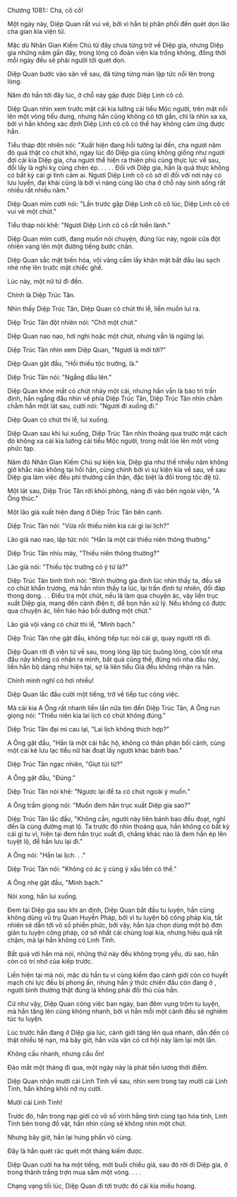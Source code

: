 




Chương 1081:: Cha, cô cô!


Một ngày này, Diệp Quan rất vui vẻ, bởi vì hắn bị phân phối đến quét dọn lão cha gian kia viện tử.

Mặc dù Nhân Gian Kiếm Chủ từ đây chưa từng trở về Diệp gia, nhưng Diệp gia những năm gần đây, trong lòng có đoán viện kia trống không, đồng thời mỗi ngày đều sẽ phái người tới quét dọn.

Diệp Quan bước vào sân về sau, đã từng từng màn lập tức nổi lên trong lòng.

Năm đó hắn tới đây lúc, ở chỗ này gặp được Diệp Linh cô cô.

Diệp Quan nhìn xem trước mặt cái kia lưỡng cái tiểu Mộc người, trên mặt nổi lên một vòng tiếu dung, nhưng hắn cũng không có tới gần, chỉ là nhìn xa xa, bởi vì hắn không xác định Diệp Linh cô cô có thể hay không cảm ứng được hắn.

Tiểu tháp đột nhiên nói: "Xuất hiện đang hồi tưởng lại đến, cha ngươi năm đó quả thật có chút khó, ngay lúc đó Diệp gia cũng không giống như ngươi đợi cái kia Diệp gia, cha ngươi thể hiện ra thiên phú cùng thực lực về sau, đổi lấy là nghi kỵ cùng chèn ép. . . . . Đối với Diệp gia, hắn là quả thực không có bất kỳ cái gì tình cảm ai. Ngươi Diệp Linh cô cô sở dĩ đối với nơi này có lưu luyến, đại khái cũng là bởi vì nàng cùng lão cha ở chỗ này sinh sống rất nhiều rất nhiều năm."

Diệp Quan mỉm cười nói: "Lần trước gặp Diệp Linh cô cô lúc, Diệp Linh cô cô vui vẻ một chút."

Tiểu tháp nói khẽ: "Ngươi Diệp Linh cô cô rất hiền lành."

Diệp Quan mỉm cười, đang muốn nói chuyện, đúng lúc này, ngoài cửa đột nhiên vang lên một đường tiếng bước chân.

Diệp Quan sắc mặt biến hóa, vội vàng cầm lấy khăn mặt bắt đầu lau sạch nhè nhẹ lên trước mặt chiếc ghế.

Lúc này, một nữ tử đi đến.

Chính là Diệp Trúc Tân.

Nhìn thấy Diệp Trúc Tân, Diệp Quan có chút thi lễ, liền muốn lui ra.

Diệp Trúc Tân đột nhiên nói: "Chờ một chút."

Diệp Quan nao nao, hơi nghi hoặc một chút, nhưng vẫn là ngừng lại.

Diệp Trúc Tân nhìn xem Diệp Quan, "Ngươi là mới tới?"

Diệp Quan gật đầu, "Hồi thiếu tộc trưởng, là."

Diệp Trúc Tân nói: "Ngẩng đầu lên."

Diệp Quan khóe mắt có chút nhảy một cái, nhưng hắn vẫn là bảo trì trấn định, hắn ngẩng đầu nhìn về phía Diệp Trúc Tân, Diệp Trúc Tân nhìn chằm chằm hắn một lát sau, cười nói: "Ngươi đi xuống đi."

Diệp Quan có chút thi lễ, lui xuống.

Diệp Quan sau khi lui xuống, Diệp Trúc Tân nhìn thoáng qua trước mặt cách đó không xa cái kia lưỡng cái tiểu Mộc người, trong mắt lóe lên một vòng phức tạp.

Năm đó Nhân Gian Kiếm Chủ sự kiện kia, Diệp gia như thế nhiều năm không giờ khắc nào không tại hối hận, cũng chính bởi vì sự kiện kia về sau, về sau Diệp gia làm việc đều phi thường cẩn thận, đặc biệt là đối trong tộc đệ tử.

Một lát sau, Diệp Trúc Tân rời khỏi phòng, nàng đi vào bên ngoài viện, "A Ông thúc."

Một lão giả xuất hiện đang ở Diệp Trúc Tân bên cạnh.

Diệp Trúc Tân nói: "Vừa rồi thiếu niên kia cái gì lai lịch?"

Lão giả nao nao, lập tức nói: "Hẳn là một cái thiếu niên thông thường."

Diệp Trúc Tân nhíu mày, "Thiếu niên thông thường?"

Lão giả nói: "Thiếu tộc trưởng có ý tứ là?"

Diệp Trúc Tân bình tĩnh nói: "Bình thường gia đinh lúc nhìn thấy ta, đều sẽ có chút khẩn trương, mà hắn nhìn thấy ta lúc, lại trấn định tự nhiên, đối đáp thong dong. . . Điều tra một chút, nếu là làm qua chuyện ác, vậy liền trục xuất Diệp gia, mang đến cảnh điện ti, để bọn hắn xử lý. Nếu không có được qua chuyện ác, liền hảo hảo bồi dưỡng một chút."

Lão giả vội vàng có chút thi lễ, "Minh bạch."

Diệp Trúc Tân nhẹ gật đầu, không tiếp tục nói cái gì, quay người rời đi.

Diệp Quan rời đi viện tử về sau, trong lòng lập tức buông lỏng, còn tốt nha đầu này không có nhận ra mình, bất quá cũng thế, đừng nói nha đầu này, liền hắn bộ dáng như hiện tại, sợ là liên tiểu Già đều không nhận ra hắn.

Chính mình nghĩ có hơi nhiều!

Diệp Quan lắc đầu cười một tiếng, trở về tiếp tục công việc.

Mà cái kia A Ông rất nhanh liền lần nữa tìm đến Diệp Trúc Tân, A Ông run giọng nói: "Thiếu niên kia lai lịch có chút không đúng."

Diệp Trúc Tân đại mi cau lại, "Lai lịch không thích hợp?"

A Ông gật đầu, "Hắn là một cái hắc hộ, không có thân phận bối cảnh, cùng một cái kẻ lưu lạc tiểu nữ hài đoạt lấy người khác bánh bao."

Diệp Trúc Tân ngạc nhiên, "Giựt túi tử?"

A Ông gật đầu, "Đúng."

Diệp Trúc Tân nói khẽ: "Ngược lại để ta có chút ngoài ý muốn."

A Ông trầm giọng nói: "Muốn đem hắn trục xuất Diệp gia sao?"

Diệp Trúc Tân lắc đầu, "Không cần, người này liên bánh bao đều đoạt, nghĩ đến là cùng đường mạt lộ. Ta trước đó nhìn thoáng qua, hắn không có bất kỳ cái gì tu vi, hiện tại đem hắn trục xuất đi, chẳng khác nào là đem hắn ép lên tuyệt lộ, để hắn lưu lại đi."

A Ông nói: "Hắn lai lịch. . ."

Diệp Trúc Tân nói: "Không có ác ý cùng ý xấu liền có thể."

A Ông nhẹ gật đầu, "Minh bạch."

Nói xong, hắn lui xuống.

Đem tại Diệp gia sau khi an định, Diệp Quan bắt đầu tu luyện, hắn cũng không dùng vũ trụ Quan Huyền Pháp, bởi vì tu luyện bộ công pháp kia, tất nhiên sẽ dẫn tới vô số phiền phức, bởi vậy, hắn lựa chọn dùng một bộ đơn giản tu luyện công pháp, cơ sở nhất cái chủng loại kia, nhưng hiệu quả rất chậm, mà lại hắn không có Linh Tinh.

Bất quá với hắn mà nói, những thứ này đều không trọng yếu, dù sao, hắn còn có trí nhớ của kiếp trước.

Liền hiện tại mà nói, mặc dù hắn tu vi cùng kiếm đạo cảnh giới còn có huyết mạch chi lực đều bị phong ấn, nhưng hắn ý thức chiến đấu còn đang ở , người bình thường thật đúng là không phải đối thủ của hắn.

Cứ như vậy, Diệp Quan công việc ban ngày, ban đêm vụng trộm tu luyện, mà hắn tăng lên cũng không nhanh, bởi vì hắn mỗi một cảnh đều sẽ nghiêm túc tu luyện.

Lúc trước hắn đang ở Diệp gia lúc, cảnh giới tăng lên quá nhanh, dẫn đến có thật nhiều tệ nạn, mà bây giờ, hắn vừa vặn có cơ hội này làm lại một lần.

Không cầu nhanh, nhưng cầu ổn!

Đảo mắt một tháng đi qua, một ngày này là phát tiền lương thời điểm.

Diệp Quan nhận mười cái Linh Tinh về sau, nhìn xem trong tay mười cái Linh Tinh, hắn không khỏi nở nụ cười.

Mười cái Linh Tinh!

Trước đó, hắn trong nạp giới có vô số vĩnh hằng tinh cùng tạo hóa tinh, Linh Tinh bên trong đồ vật, hắn nhìn cũng sẽ không nhìn một chút.

Nhưng bây giờ, hắn lại hưng phấn vô cùng.

Đây là hắn quét rác quét một tháng kiếm được.

Diệp Quan cười ha ha một tiếng, mời buổi chiều giả, sau đó rời đi Diệp gia, ở trong thành trắng trợn mua sắm một vòng. . . .

Chạng vạng tối lúc, Diệp Quan đi tới trước đó cái kia miếu hoang.




